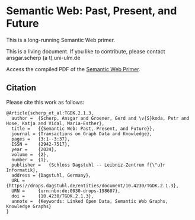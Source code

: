 # Semantic Web: Past, Present, and Future

This is a long-running Semantic Web primer. 

This is a living document. If you like to contribute, please contact ansgar.scherp (a t) uni-ulm.de

Access the compiled PDF of the [Semantic Web Primer](https://github.com/ascherp/semantic-web-primer/blob/main/paper/main-semweb.pdf).

## Citation

Please cite this work as follows:

```
@Article{scherp_et_al:TGDK.2.1.3,
  author =	{Scherp, Ansgar and Groener, Gerd and \v{S}koda, Petr and Hose, Katja and Vidal, Maria-Esther},
  title =	{{Semantic Web: Past, Present, and Future}},
  journal =	{Transactions on Graph Data and Knowledge},
  pages =	{3:1--3:37},
  ISSN =	{2942-7517},
  year =	{2024},
  volume =	{2},
  number =	{1},
  publisher =	{Schloss Dagstuhl -- Leibniz-Zentrum f{\"u}r Informatik},
  address =	{Dagstuhl, Germany},
  URL =		{https://drops.dagstuhl.de/entities/document/10.4230/TGDK.2.1.3},
  URN =		{urn:nbn:de:0030-drops-198607},
  doi =		{10.4230/TGDK.2.1.3},
  annote =	{Keywords: Linked Open Data, Semantic Web Graphs, Knowledge Graphs}
}
```
